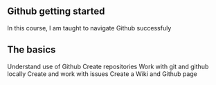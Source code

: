 ## Github getting started
In this course, I am taught to navigate Github successfuly

## The basics
Understand use of Github
Create repositories
Work with git and github locally
Create and work with issues
Create a Wiki and Github page
